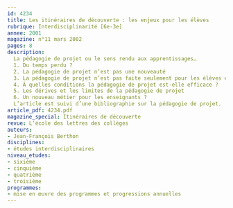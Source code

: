 ```yaml
---
id: 4234
title: Les itinéraires de découverte : les enjeux pour les élèves
rubrique: Interdisciplinarité [6e-3e]
annee: 2001
magazine: n°11 mars 2002
pages: 8
description: 
  La pédagogie de projet ou le sens rendu aux apprentissages…
  1. Du temps perdu ?
  2. La pédagogie de projet n’est pas une nouveauté
  3. La pédagogie de projet n’est pas faite seulement pour les élèves en difficulté
  4. À quelles conditions la pédagogie de projet est-elle efficace ?
  5. Les dérives et les limites de la pédagogie de projet
  6. Un nouveau métier pour les enseignants ?
  L’article est suivi d’une bibliographie sur la pédagogie de projet.
article_pdf: 4234.pdf
magazine_special: Itinéraires de découverte
revue: L’école des lettres des collèges
auteurs:
- Jean-François Berthon
disciplines:
- études interdisciplinaires
niveau_etudes:
- sixième
- cinquième
- quatrième
- troisième
programmes:
- mise en œuvre des programmes et progressions annuelles
---
```

